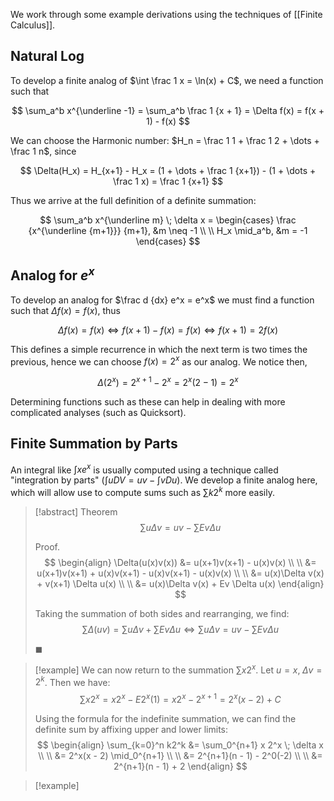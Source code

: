 We work through some example derivations using the techniques of [[Finite Calculus]].

## Natural Log

To develop a finite analog of $\int \frac 1 x = \ln(x) + C$, we need a function such that 

$$
\sum_a^b x^{\underline -1} = \sum_a^b \frac 1 {x + 1} = \Delta f(x) = f(x + 1) - f(x)
$$

We can choose the Harmonic number: $H_n = \frac 1 1 + \frac 1 2 + \dots + \frac 1 n$, since

$$
\Delta(H_x) = H_{x+1} - H_x = (1 + \dots + \frac 1 {x+1}) - (1 + \dots + \frac 1 x) = \frac 1 {x+1}
$$

Thus we arrive at the full definition of a definite summation:

$$
\sum_a^b x^{\underline m} \; \delta x = 
\begin{cases}
\frac {x^{\underline {m+1}}} {m+1}, &m \neq -1 \\ \\
H_x \mid_a^b, &m = -1
\end{cases}
$$

## Analog for $e^x$

To develop an analog for $\frac d {dx} e^x = e^x$ we must find a function such that $\Delta f(x) = f(x)$, thus

$$
\Delta f(x) = f(x)
\iff
f(x + 1) - f(x) = f(x) 
\iff 
f(x + 1) = 2 f(x)
$$

This defines a simple recurrence in which the next term is two times the previous, hence we can choose $f(x) = 2^x$ as our analog. We notice then,

$$
\Delta (2^x) = 2^{x+1} - 2^x = 2^x(2 - 1) = 2^x
$$

Determining functions such as these can help in dealing with more complicated analyses (such as Quicksort).

## Finite Summation by Parts

An integral like $\int xe^x$ is usually computed using a technique called "integration by parts" ($\int u DV = uv - \int v Du$). We develop a finite analog here, which will allow use to compute sums such as $\sum k2^k$ more easily.

> [!abstract] Theorem
> $$
> \sum u \Delta v = uv - \sum Ev \Delta u
> $$
> 
> Proof.
> $$
> \begin{align}
> \Delta(u(x)v(x)) &= u(x+1)v(x+1) - u(x)v(x) \\ \\
> &= u(x+1)v(x+1) + u(x)v(x+1) - u(x)v(x+1) - u(x)v(x) \\ \\
> &= u(x)\Delta v(x) + v(x+1) \Delta u(x) \\ \\
> &= u(x)\Delta v(x) + Ev \Delta u(x) 	
> \end{align}
> $$
> 
> Taking the summation of both sides and rearranging, we find:
> $$
> \sum \Delta(uv) = \sum u \Delta v + \sum Ev \Delta u \iff \sum u \Delta v = uv - \sum Ev \Delta u
> $$
> 
> $\blacksquare$

> [!example]
> We can now return to the summation $\sum x 2^x$. Let $u = x, \; \Delta v = 2^k$. Then we have:
> $$
> \sum x 2^x = x 2^x - E2^x (1) = x 2^x - 2^{x+1} = 2^x(x - 2) + C
> $$
> 
> Using the formula for the indefinite summation, we can find the definite sum by affixing upper and lower limits:
> $$
> \begin{align}
> \sum_{k=0}^n k2^k &= \sum_0^{n+1} x 2^x \; \delta x  \\ \\
> &= 2^x(x - 2) \mid_0^{n+1}  \\ \\
> &= 2^{n+1}(n - 1) - 2^0(-2) \\ \\
> &= 2^{n+1}(n - 1) + 2
> \end{align}
> $$

> [!example]
> 
